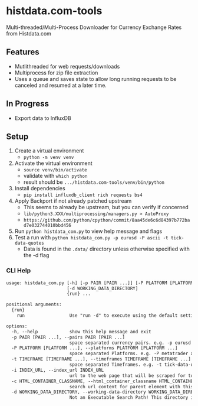 # histdata.com-tools
Multi-threaded/Multi-Process Downloader for Currency Exchange Rates from Histdata.com

## Features

- Mutlithreaded for web requests/downloads
- Multiprocess for zip file extraction
- Uses a queue and saves state to allow long running requests to be canceled and resumed at a later time.
## In Progress
- Export data to InfluxDB
## Setup
1. Create a virtual environment
   - `python -m venv venv`
2. Activate the virtual environment
   - `source venv/bin/activate`
   - validate with `which python`
    - result should be `.../histdata.com-tools/venv/bin/python`
3. Install dependencies
   - `pip install influxdb_client rich requests bs4`
4. Apply Backport if not already patched upstream
   - This seems to already be upstream, but you can verify if concerned
   - `lib/python3.XXX/multiprocessing/managers.py > AutoProxy`
   - `https://github.com/python/cpython/commit/8aa45de6c6d84397b772bad7e032744010bbd456`
5. Run `python histdata_com.py` to view help message and flags
6. Test a run with `python histdata_com.py -p eurusd -P ascii -t tick-data-quotes`
    - Data is found in the `.data/` directory unless otherwise specified with the -d flag
### CLI Help

```txt
usage: histdata_com.py [-h] [-p PAIR [PAIR ...]] [-P PLATFORM [PLATFORM ...]] [-t TIMEFRAME [TIMEFRAME ...]] [-i INDEX_URL] [-c HTML_CONTAINER_CLASSNAME]
                       [-d WORKING_DATA_DIRECTORY]
                       {run} ...

positional arguments:
  {run}
    run                 Use "run -d" to execute using the default settings

options:
  -h, --help            show this help message and exit
  -p PAIR [PAIR ...], --pairs PAIR [PAIR ...]
                        space separated currency pairs. e.g. -p eurusd usdjpy ...
  -P PLATFORM [PLATFORM ...], --platforms PLATFORM [PLATFORM ...]
                        space separated Platforms. e.g. -P metatrader ascii excel ninjatrader metastock
  -t TIMEFRAME [TIMEFRAME ...], --timeframes TIMEFRAME [TIMEFRAME ...]
                        space separated Timeframes. e.g. -t tick-data-quotes 1-minute-bar-quotes ...
  -i INDEX_URL, --index_url INDEX_URL
                        url to the web page that will be scraped for top-order links
  -c HTML_CONTAINER_CLASSNAME, --html_container_classname HTML_CONTAINER_CLASSNAME
                        search url content for parent element with this html/css class for links
  -d WORKING_DATA_DIRECTORY, --working-data-directory WORKING_DATA_DIRECTORY
                        Not an Executable Search Path! This directory is used to perform work. default is ".data" in the current direcotry
```
